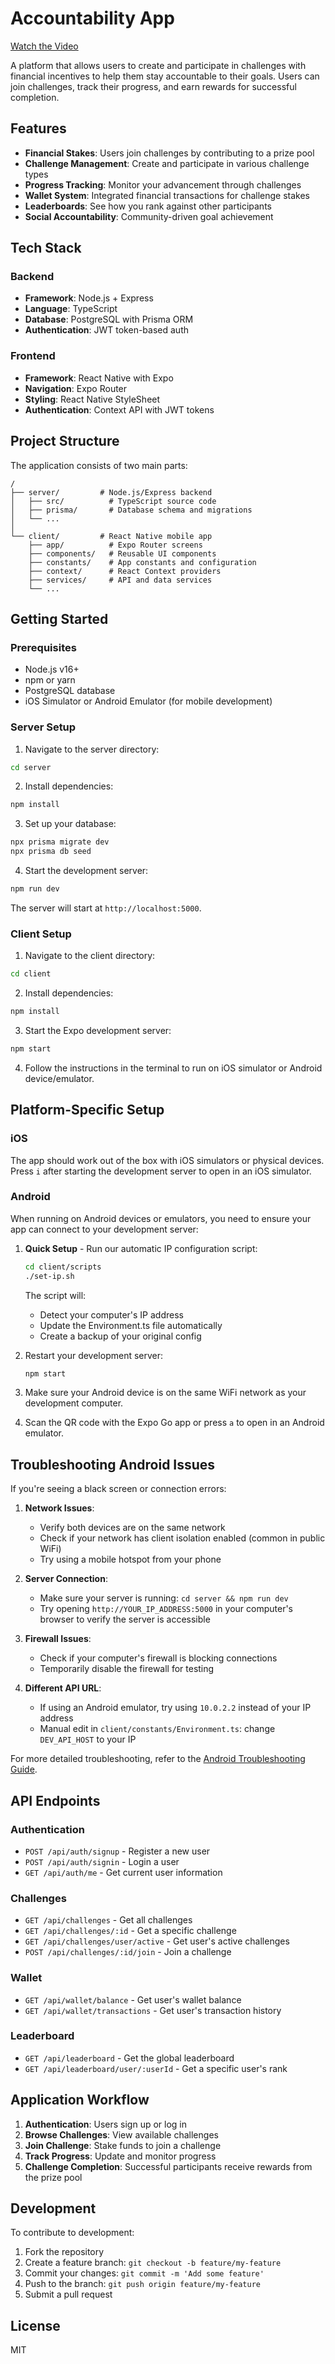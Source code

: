 # Accountability App

[Watch the Video](https://video.twimg.com/ext_tw_video/1906044061628428290/pu/vid/avc1/1094x720/uQ70r0j-iufrxtHS.mp4?tag=12)

A platform that allows users to create and participate in challenges with financial incentives to help them stay accountable to their goals. Users can join challenges, track their progress, and earn rewards for successful completion.

## Features

- **Financial Stakes**: Users join challenges by contributing to a prize pool
- **Challenge Management**: Create and participate in various challenge types
- **Progress Tracking**: Monitor your advancement through challenges
- **Wallet System**: Integrated financial transactions for challenge stakes
- **Leaderboards**: See how you rank against other participants
- **Social Accountability**: Community-driven goal achievement

## Tech Stack

### Backend
- **Framework**: Node.js + Express
- **Language**: TypeScript
- **Database**: PostgreSQL with Prisma ORM
- **Authentication**: JWT token-based auth

### Frontend
- **Framework**: React Native with Expo
- **Navigation**: Expo Router
- **Styling**: React Native StyleSheet
- **Authentication**: Context API with JWT tokens

## Project Structure

The application consists of two main parts:

```
/
├── server/         # Node.js/Express backend
│   ├── src/          # TypeScript source code
│   ├── prisma/       # Database schema and migrations
│   └── ...
│
└── client/         # React Native mobile app
    ├── app/          # Expo Router screens
    ├── components/   # Reusable UI components 
    ├── constants/    # App constants and configuration
    ├── context/      # React Context providers
    ├── services/     # API and data services
    └── ...
```

## Getting Started

### Prerequisites

- Node.js v16+
- npm or yarn
- PostgreSQL database
- iOS Simulator or Android Emulator (for mobile development)

### Server Setup

1. Navigate to the server directory:
```bash
cd server
```

2. Install dependencies:
```bash
npm install
```

3. Set up your database:
```bash
npx prisma migrate dev
npx prisma db seed
```

4. Start the development server:
```bash
npm run dev
```

The server will start at `http://localhost:5000`.

### Client Setup

1. Navigate to the client directory:
```bash
cd client
```

2. Install dependencies:
```bash
npm install
```

3. Start the Expo development server:
```bash
npm start
```

4. Follow the instructions in the terminal to run on iOS simulator or Android device/emulator.

## Platform-Specific Setup

### iOS
The app should work out of the box with iOS simulators or physical devices. Press `i` after starting the development server to open in an iOS simulator.

### Android

When running on Android devices or emulators, you need to ensure your app can connect to your development server:

1. **Quick Setup** - Run our automatic IP configuration script:
   ```bash
   cd client/scripts
   ./set-ip.sh
   ```
   
   The script will:
   - Detect your computer's IP address
   - Update the Environment.ts file automatically
   - Create a backup of your original config
   
2. Restart your development server:
   ```bash
   npm start
   ```

3. Make sure your Android device is on the same WiFi network as your development computer.

4. Scan the QR code with the Expo Go app or press `a` to open in an Android emulator.

## Troubleshooting Android Issues

If you're seeing a black screen or connection errors:

1. **Network Issues**:
   - Verify both devices are on the same network
   - Check if your network has client isolation enabled (common in public WiFi)
   - Try using a mobile hotspot from your phone

2. **Server Connection**:
   - Make sure your server is running: `cd server && npm run dev`
   - Try opening `http://YOUR_IP_ADDRESS:5000` in your computer's browser to verify the server is accessible

3. **Firewall Issues**:
   - Check if your computer's firewall is blocking connections
   - Temporarily disable the firewall for testing
   
4. **Different API URL**:
   - If using an Android emulator, try using `10.0.2.2` instead of your IP address
   - Manual edit in `client/constants/Environment.ts`: change `DEV_API_HOST` to your IP

For more detailed troubleshooting, refer to the [Android Troubleshooting Guide](client/ANDROID_GUIDE.md).

## API Endpoints

### Authentication
- `POST /api/auth/signup` - Register a new user
- `POST /api/auth/signin` - Login a user
- `GET /api/auth/me` - Get current user information

### Challenges
- `GET /api/challenges` - Get all challenges
- `GET /api/challenges/:id` - Get a specific challenge
- `GET /api/challenges/user/active` - Get user's active challenges
- `POST /api/challenges/:id/join` - Join a challenge

### Wallet
- `GET /api/wallet/balance` - Get user's wallet balance
- `GET /api/wallet/transactions` - Get user's transaction history

### Leaderboard
- `GET /api/leaderboard` - Get the global leaderboard
- `GET /api/leaderboard/user/:userId` - Get a specific user's rank

## Application Workflow

1. **Authentication**: Users sign up or log in
2. **Browse Challenges**: View available challenges
3. **Join Challenge**: Stake funds to join a challenge
4. **Track Progress**: Update and monitor progress
5. **Challenge Completion**: Successful participants receive rewards from the prize pool

## Development

To contribute to development:

1. Fork the repository
2. Create a feature branch: `git checkout -b feature/my-feature`
3. Commit your changes: `git commit -m 'Add some feature'`
4. Push to the branch: `git push origin feature/my-feature`
5. Submit a pull request

## License

MIT 
